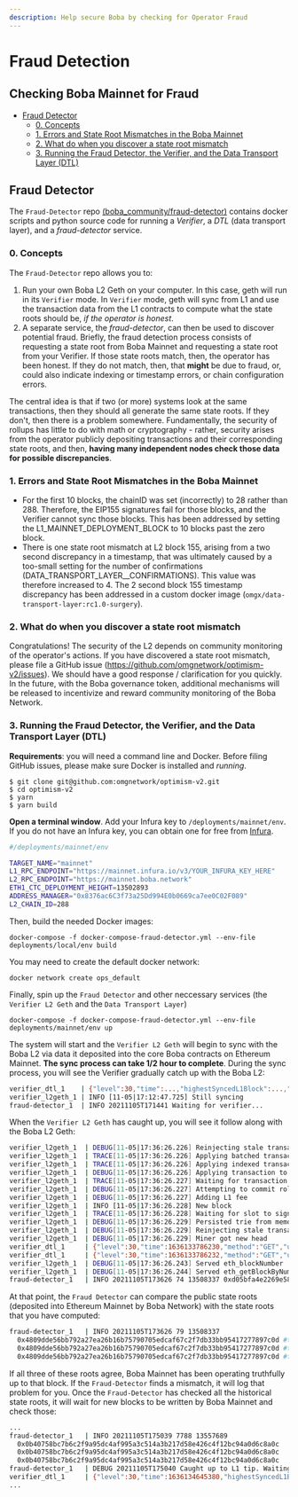 ```yaml
---
description: Help secure Boba by checking for Operator Fraud
---
```


# Fraud Detection

## Checking Boba Mainnet for Fraud

* [Fraud Detector](002\_fraud-detection.md#fraud-detector)
  * [0. Concepts](002\_fraud-detection.md#0-concepts)
  * [1. Errors and State Root Mismatches in the Boba Mainnet](002\_fraud-detection.md#1-errors-and-state-root-mismatches-in-the-boba-mainnet)
  * [2. What do when you discover a state root mismatch](002\_fraud-detection.md#2-what-do-when-you-discover-a-state-root-mismatch)
  * [3. Running the Fraud Detector, the Verifier, and the Data Transport Layer (DTL)](002\_fraud-detection.md#3-running-the-fraud-detector--the-verifier--and-the-data-transport-layer--dtl-)

## Fraud Detector

The `Fraud-Detector` repo [(boba\_community/fraud-detector)](https://github.com/omgnetwork/optimism-v2/tree/develop/boba\_community/fraud-detector) contains docker scripts and python source code for running a _Verifier_, a _DTL_ (data transport layer), and a _fraud-detector_ service.

### 0. Concepts

The `Fraud-Detector` repo allows you to:

1. Run your own Boba L2 Geth on your computer. In this case, geth will run in its `Verifier` mode. In `Verifier` mode, geth will sync from L1 and use the transaction data from the L1 contracts to compute what the state roots should be, _if the operator is honest_.
2. A separate service, the _fraud-detector_, can then be used to discover potential fraud. Briefly, the fraud detection process consists of requesting a state root from Boba Mainnet and requesting a state root from your Verifier. If those state roots match, then, the operator has been honest. If they do not match, then, that **might** be due to fraud, or, could also indicate indexing or timestamp errors, or chain configuration errors.

The central idea is that if two (or more) systems look at the same transactions, then they should all generate the same state roots. If they don't, then there is a problem somewhere. Fundamentally, the security of rollups has little to do with math or cryptography - rather, security arises from the operator publicly depositing transactions and their corresponding state roots, and then, **having many independent nodes check those data for possible discrepancies**.

### 1. Errors and State Root Mismatches in the Boba Mainnet

* For the first 10 blocks, the chainID was set (incorrectly) to 28 rather than 288. Therefore, the EIP155 signatures fail for those blocks, and the Verifier cannot sync those blocks. This has been addressed by setting the L1\_MAINNET\_DEPLOYMENT\_BLOCK to 10 blocks past the zero block.
* There is one state root mismatch at L2 block 155, arising from a two second discrepancy in a timestamp, that was ultimately caused by a too-small setting for the number of confirmations (DATA\_TRANSPORT\_LAYER\_\_CONFIRMATIONS). This value was therefore increased to 4. The 2 second block 155 timestamp discrepancy has been addressed in a custom docker image (`omgx/data-transport-layer:rc1.0-surgery`).

### 2. What do when you discover a state root mismatch

Congratulations! The security of the L2 depends on community monitoring of the operator's actions. If you have discovered a state root mismatch, please file a GitHub issue (https://github.com/omgnetwork/optimism-v2/issues). We should have a good response / clarification for you quickly. In the future, with the Boba governance token, additional mechanisms will be released to incentivize and reward community monitoring of the Boba Network.

### 3. Running the Fraud Detector, the Verifier, and the Data Transport Layer (DTL)

**Requirements**: you will need a command line and Docker. Before filing GitHub issues, please make sure Docker is installed and _running_.

```
$ git clone git@github.com:omgnetwork/optimism-v2.git
$ cd optimism-v2
$ yarn
$ yarn build
```

**Open a terminal window**. Add your Infura key to `/deployments/mainnet/env`. If you do not have an Infura key, you can obtain one for free from [Infura](https://infura.io).

```bash
#/deployments/mainnet/env

TARGET_NAME="mainnet"
L1_RPC_ENDPOINT="https://mainnet.infura.io/v3/YOUR_INFURA_KEY_HERE"
L2_RPC_ENDPOINT="https://mainnet.boba.network"
ETH1_CTC_DEPLOYMENT_HEIGHT=13502893
ADDRESS_MANAGER="0x8376ac6C3f73a25Dd994E0b0669ca7ee0C02F089"
L2_CHAIN_ID=288
```

Then, build the needed Docker images:

```
docker-compose -f docker-compose-fraud-detector.yml --env-file deployments/local/env build
```

You may need to create the default docker network:

```
docker network create ops_default
```

Finally, spin up the `Fraud Detector` and other neccessary services (the `Verifier L2 Geth` and the `Data Transport Layer`)

```
docker-compose -f docker-compose-fraud-detector.yml --env-file deployments/mainnet/env up
```

The system will start and the `Verifier L2 Geth` will begin to sync with the Boba L2 via data it deposited into the core Boba contracts on Ethereum Mainnet. **The sync process can take 1/2 hour to complete**. During the sync process, you will see the Verifier gradually catch up with the Boba L2:

```bash
verifier_dtl_1    | {"level":30,"time":...,"highestSyncedL1Block":...,"targetL1Block":...,"msg":"Synchronizing events from Layer 1 (Ethereum)"}
verifier_l2geth_1 | INFO [11-05|17:12:47.725] Still syncing                            index=69 tip=7806
fraud-detector_1  | INFO 20211105T171441 Waiting for verifier...
```

When the `Verifier L2 Geth` has caught up, you will see it follow along with the Boba L2 Geth:

```bash
verifier_l2geth_1  | DEBUG[11-05|17:36:26.226] Reinjecting stale transactions           count=0
verifier_l2geth_1  | TRACE[11-05|17:36:26.226] Applying batched transaction             index=7828
verifier_l2geth_1  | TRACE[11-05|17:36:26.226] Applying indexed transaction             index=7828
verifier_l2geth_1  | DEBUG[11-05|17:36:26.226] Applying transaction to tip              index=7828  hash=0xbfbc45382be5b47ec39398af8db5401a39d0826201d10103e49d0821d425d40e origin=sequencer
verifier_l2geth_1  | TRACE[11-05|17:36:26.227] Waiting for transaction to be added to chain hash=0xbfbc45382be5b47ec39398af8db5401a39d0826201d10103e49d0821d425d40e
verifier_l2geth_1  | DEBUG[11-05|17:36:26.227] Attempting to commit rollup transaction  hash=0xbfbc45382be5b47ec39398af8db5401a39d0826201d10103e49d0821d425d40e
verifier_l2geth_1  | DEBUG[11-05|17:36:26.227] Adding L1 fee                            l1-fee=9693
verifier_l2geth_1  | INFO [11-05|17:36:26.228] New block                                index=7828  l1-timestamp=1636132977 l1-blocknumber=13557931 tx-hash=0xbfbc45382be5b47ec39398af8db5401a39d0826201d10103e49d0821d425d40e queue-orign=sequencer gas=234861  fees=0.00234861      elapsed=1.375ms
verifier_l2geth_1  | TRACE[11-05|17:36:26.228] Waiting for slot to sign and propagate   delay=0s
verifier_l2geth_1  | DEBUG[11-05|17:36:26.229] Persisted trie from memory database      nodes=48 size=14.23KiB  time=456.119µs   gcnodes=0 gcsize=0.00B gctime=0s livenodes=1 livesize=-1868160.00B
verifier_l2geth_1  | DEBUG[11-05|17:36:26.229] Reinjecting stale transactions           count=0
verifier_l2geth_1  | DEBUG[11-05|17:36:26.229] Miner got new head                       height=7829 block-hash=0x2a4ec268eb3816a09365880ad2e5fc8b89a5570e555838c2b93ccae21157af30 tx-hash=0xbfbc45382be5b47ec39398af8db5401a39d0826201d10103e49d0821d425d40e tx-hash=0xbfbc45382be5b47ec39398af8db5401a39d0826201d10103e49d0821d425d40e
verifier_dtl_1     | {"level":30,"time":1636133786230,"method":"GET","url":"/batch/transaction/latest","elapsed":1,"msg":"Served HTTP Request"}
verifier_dtl_1     | {"level":30,"time":1636133786232,"method":"GET","url":"/batch/transaction/latest","elapsed":1,"msg":"Served HTTP Request"}
verifier_l2geth_1  | DEBUG[11-05|17:36:26.243] Served eth_blockNumber                   conn=172.18.0.4:44544 reqid=147 t=24.086µs
verifier_l2geth_1  | DEBUG[11-05|17:36:26.244] Served eth_getBlockByNumber              conn=172.18.0.4:44544 reqid=148 t=177.276µs
fraud-detector_1   | INFO 20211105T173626 74 13508337 0xd05bfa4e2269e584b95348b070673d2f64a5ee8dbb198f7fa78ee7deac338007 0xd05bfa4e2269e584b95348b070673d2f64a5ee8dbb198f7fa78ee7deac338007 0xd05bfa4e2269e584b95348b070673d2f64a5ee8dbb198f7fa78ee7deac338007 
```

At that point, the `Fraud Detector` can compare the public state roots (deposited into Ethereum Mainnet by Boba Network) with the state roots that you have computed:

```bash
fraud-detector_1   | INFO 20211105T173626 79 13508337 
  0x4809dde56bb792a27ea26b16b75790705edcaf67c2f7db33bb95417277897c0d #the SCC-STATEROOT, written into Ethereum Mainnet by Boba Mainnet
  0x4809dde56bb792a27ea26b16b75790705edcaf67c2f7db33bb95417277897c0d #the L2-STATEROOT, as reported by Boba Mainnet
  0x4809dde56bb792a27ea26b16b75790705edcaf67c2f7db33bb95417277897c0d #the VERIFIER-STATEROOT you just calculated
```

If all three of these roots agree, Boba Mainnet has been operating truthfully up to that block. If the `Fraud-Detector` finds a mismatch, it will log that problem for you. Once the `Fraud-Detector` has checked all the historical state roots, it will wait for new blocks to be written by Boba Mainnet and check those:

```bash
...
fraud-detector_1   | INFO 20211105T175039 7788 13557689 
  0x0b40758bc7b6c2f9a95dc4af995a3c514a3b217d58e426c4f12bc94a0d6c8a0c 
  0x0b40758bc7b6c2f9a95dc4af995a3c514a3b217d58e426c4f12bc94a0d6c8a0c 
  0x0b40758bc7b6c2f9a95dc4af995a3c514a3b217d58e426c4f12bc94a0d6c8a0c 
fraud-detector_1   | DEBUG 20211105T175040 Caught up to L1 tip. Waiting for new events from startBlock 13557996
verifier_dtl_1     | {"level":30,"time":1636134645380,"highestSyncedL1Block":13558055,"targetL1Block":13558056,"msg":"Synchronizing events from Layer 1 (Ethereum)"}
...
```
